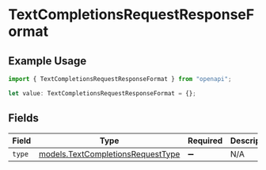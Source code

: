 # TextCompletionsRequestResponseFormat

## Example Usage

```typescript
import { TextCompletionsRequestResponseFormat } from "openapi";

let value: TextCompletionsRequestResponseFormat = {};
```

## Fields

| Field                                                                        | Type                                                                         | Required                                                                     | Description                                                                  |
| ---------------------------------------------------------------------------- | ---------------------------------------------------------------------------- | ---------------------------------------------------------------------------- | ---------------------------------------------------------------------------- |
| `type`                                                                       | [models.TextCompletionsRequestType](../models/textcompletionsrequesttype.md) | :heavy_minus_sign:                                                           | N/A                                                                          |